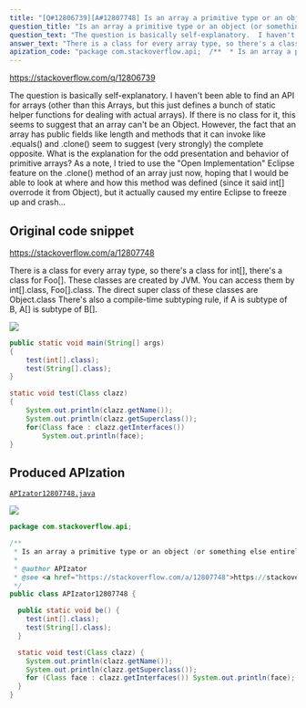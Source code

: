 ```yaml
---
title: "[Q#12806739][A#12807748] Is an array a primitive type or an object (or something else entirely)?"
question_title: "Is an array a primitive type or an object (or something else entirely)?"
question_text: "The question is basically self-explanatory.  I haven't been able to find an API for arrays (other than this Arrays, but this just defines a bunch of static helper functions for dealing with actual arrays).  If there is no class for it, this seems to suggest that an array can't be an Object. However, the fact that an array has public fields like length and methods that it can invoke like .equals() and .clone() seem to suggest (very strongly) the complete opposite. What is the explanation for the odd presentation and behavior of primitive arrays? As a note, I tried to use the \"Open Implementation\" Eclipse feature on the .clone() method of an array just now, hoping that I would be able to look at where and how this method was defined (since it said int[] overrode it from Object), but it actually caused my entire Eclipse to freeze up and crash..."
answer_text: "There is a class for every array type, so there's a class for int[], there's a class for Foo[]. These classes are created by JVM. You can access them by int[].class, Foo[].class. The direct super class of these classes are Object.class There's also a compile-time subtyping rule, if A is subtype of B, A[] is subtype of B[]."
apization_code: "package com.stackoverflow.api;  /**  * Is an array a primitive type or an object (or something else entirely)?  *  * @author APIzator  * @see <a href=\"https://stackoverflow.com/a/12807748\">https://stackoverflow.com/a/12807748</a>  */ public class APIzator12807748 {    public static void be() {     test(int[].class);     test(String[].class);   }    static void test(Class clazz) {     System.out.println(clazz.getName());     System.out.println(clazz.getSuperclass());     for (Class face : clazz.getInterfaces()) System.out.println(face);   } }"
---
```


https://stackoverflow.com/q/12806739

The question is basically self-explanatory.  I haven&#x27;t been able to find an API for arrays (other than this Arrays, but this just defines a bunch of static helper functions for dealing with actual arrays).  If there is no class for it, this seems to suggest that an array can&#x27;t be an Object.
However, the fact that an array has public fields like length and methods that it can invoke like .equals() and .clone() seem to suggest (very strongly) the complete opposite.
What is the explanation for the odd presentation and behavior of primitive arrays?
As a note, I tried to use the &quot;Open Implementation&quot; Eclipse feature on the .clone() method of an array just now, hoping that I would be able to look at where and how this method was defined (since it said int[] overrode it from Object), but it actually caused my entire Eclipse to freeze up and crash...



## Original code snippet

https://stackoverflow.com/a/12807748

There is a class for every array type, so there&#x27;s a class for int[], there&#x27;s a class for Foo[]. These classes are created by JVM. You can access them by int[].class, Foo[].class. The direct super class of these classes are Object.class
There&#x27;s also a compile-time subtyping rule, if A is subtype of B, A[] is subtype of B[].

<div class="code-logo"><img src="/stackoverflow.png" /></div>

```java
public static void main(String[] args)
{
    test(int[].class);
    test(String[].class);
}

static void test(Class clazz)
{
    System.out.println(clazz.getName());
    System.out.println(clazz.getSuperclass());
    for(Class face : clazz.getInterfaces())
        System.out.println(face);
}
```

## Produced APIzation

[`APIzator12807748.java`](https://github.com/pasqualesalza/apization-temp/raw/main/data/search/APIzator12807748.java)

<div class="code-logo"><img src="/apizator.png" /></div>

```java
package com.stackoverflow.api;

/**
 * Is an array a primitive type or an object (or something else entirely)?
 *
 * @author APIzator
 * @see <a href="https://stackoverflow.com/a/12807748">https://stackoverflow.com/a/12807748</a>
 */
public class APIzator12807748 {

  public static void be() {
    test(int[].class);
    test(String[].class);
  }

  static void test(Class clazz) {
    System.out.println(clazz.getName());
    System.out.println(clazz.getSuperclass());
    for (Class face : clazz.getInterfaces()) System.out.println(face);
  }
}

```